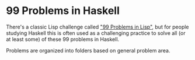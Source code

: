 # 99 Problems in Haskell

There's a classic Lisp challenge called ["99 Problems in Lisp"](http://www.ic.unicamp.br/~meidanis/courses/mc336/2006s2/funcional/L-99_Ninety-Nine_Lisp_Problems.html), but for people studying Haskell this is often used as a challenging practice to solve all (or at least some) of these 99 problems in Haskell.

Problems are organized into folders based on general problem area.
